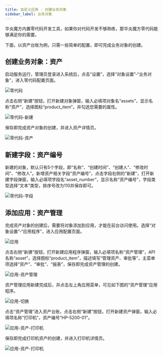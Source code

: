 ```yaml
---
title: 自定义应用 - 创建业务对象
sidebar_label: 业务对象
---
```


华炎魔方内置零代码开发工具，如果你对代码开发不够熟练，那华炎魔方零代码能够满足你的需要。

下面，以资产台账为例，只需一些简单的配置，即可完成业务对象的创建。

## 创建业务对象：资产

启动服务运行，管理员登录进入系统后，点击“设置”，选择“对象设置”-“业务对象”，进入零代码配置页面。

![零代码](/assets/no-code/objects.png)

点击右侧“新建”按钮，打开新建对象弹窗，输入必填项对象名“assets”，显示名称“资产”，选择图标“product_item”，并勾选您需要的属性。

![零代码-新建](/assets/no-code/assets_new.png)

保存即完成资产对象的创建，并进入资产详情页。

![零代码-资产](/assets/no-code/assets_1.png)

## 新建字段：资产编号

新建的对象，默认只有5个字段，即“名称”、“创建时间”、“创建人”、“修改时间”、“修改人”。新增资产相关字段“资产编号”，点击字段右侧的“新建”，打开新建字段弹窗，输入必填项字段名“asset_number”，显示名称“资产编号”，字段类型选择“文本”类型，排序号改为110并保存即可。

![零代码-字段](/assets/no-code/assets_2.png)

## 添加应用：资产管理

完成资产对象的创建后，需要将对象添加到应用，才能在前台访问使用。选择“对象设置”-“应用程序”，进入应用配置页面。

![应用](/assets/no-code/apps.png)

点击右侧“新建”按钮，打开新建应用程序弹窗，输入必填项名称“资产管理”，API名称“asset”，选择图标“product_item”，描述填写“管理资产、审批等”，主菜单项选择“资产”、“审批”、“报表”，保存即完成资产管理的创建。

![应用-资产管理](/assets/no-code/apps_asset.png)

资产管理应用新建完成后，并点击左上角应用菜单，可见如下图的“资产管理”应用程序。

![应用-切换](/assets/no-code/apps_start.png)

点击“资产管理”进入资产台账，点击右侧“新建”按钮，打开新建资产弹窗，输入必填项名称“打印机”，资产编号“HP-5200-01”。

![应用-资产-打印机](/assets/no-code/asset_add_printer.png)

保存即完成打印机资产的创建，并进入打印机详情页。

![应用-资产-打印机](/assets/no-code/asset_printer.png)